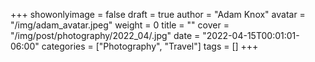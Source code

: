 +++
showonlyimage = false
draft = true
author = "Adam Knox"
avatar = "/img/adam_avatar.jpeg"
weight = 0
title = ""
cover = "/img/post/photography/2022_04/.jpg"
date = "2022-04-15T00:01:01-06:00"
categories = ["Photography", "Travel"]
tags = []
+++
<!--more-->
